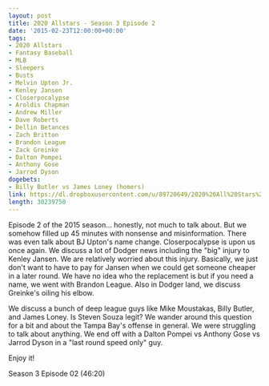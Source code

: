 ```yaml
---
layout: post
title: 2020 Allstars - Season 3 Episode 2
date: '2015-02-23T12:00:00+00:00'
tags:
- 2020 Allstars
- Fantasy Baseball
- MLB
- Sleepers
- Busts
- Melvin Upton Jr.
- Kenley Jansen
- Closerpocalypse
- Aroldis Chapman
- Andrew Miller
- Dave Roberts
- Dellin Betances
- Zach Britton
- Brandon League
- Zack Greinke
- Dalton Pompei
- Anthony Gose
- Jarrod Dyson
dogebets:
- Billy Butler vs James Loney (homers)
link: https://dl.dropboxusercontent.com/u/89720649/2020%20All%20Stars%20-%2020150223%20-%20Season%203%20Episode%2002%20%2843%29%20-%20Final.mp3
length: 30239750
---
```

Episode 2 of the 2015 season... honestly, not much to talk about.  But we somehow filled up 45 minutes with nonsense and misinformation.  There was even talk about BJ Upton's name change.  Closerpocalypse is upon us once again.  We discuss a lot of Dodger news including the "big" injury to Kenley Jansen.  We are relatively worried about this injury.  Basically, we just don't want to have to pay for Jansen when we could get someone cheaper in a later round.  We have no idea who the replacement is but if you need a name, we went with Brandon League.  Also in Dodger land, we discuss Greinke's oiling his elbow.

We discuss a bunch of deep league guys like Mike Moustakas, Billy Butler, and James Loney.  Is Steven Souza legit?  We wander around this question for a bit and about the Tampa Bay's offense in general.  We were struggling to talk about anything.  We end off with a Dalton Pompei vs Anthony Gose vs Jarrod Dyson in a "last round speed only" guy.

Enjoy it!

Season 3 Episode 02 (46:20)